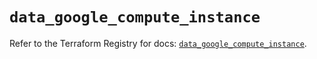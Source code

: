 # `data_google_compute_instance`

Refer to the Terraform Registry for docs: [`data_google_compute_instance`](https://registry.terraform.io/providers/hashicorp/google/6.14.1/docs/data-sources/compute_instance).
